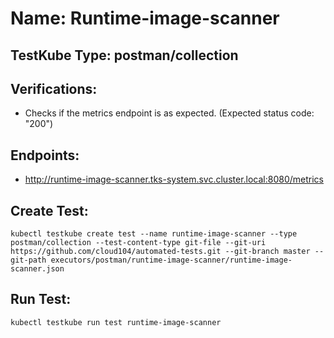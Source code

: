 # Name: Runtime-image-scanner

## TestKube Type: postman/collection

## Verifications:

- Checks if the metrics endpoint is as expected. (Expected status code: "200") 

## Endpoints:

- http://runtime-image-scanner.tks-system.svc.cluster.local:8080/metrics


## Create Test:

```
kubectl testkube create test --name runtime-image-scanner --type postman/collection --test-content-type git-file --git-uri https://github.com/cloud104/automated-tests.git --git-branch master --git-path executors/postman/runtime-image-scanner/runtime-image-scanner.json
```

## Run Test:

```
kubectl testkube run test runtime-image-scanner
```
